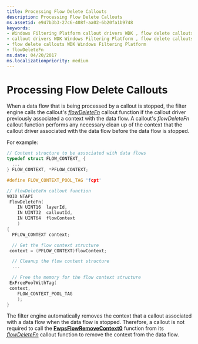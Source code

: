 ```yaml
---
title: Processing Flow Delete Callouts
description: Processing Flow Delete Callouts
ms.assetid: e947b3b3-27c6-408f-aa02-6b20fa1b9748
keywords:
- Windows Filtering Platform callout drivers WDK , flow delete callouts
- callout drivers WDK Windows Filtering Platform , flow delete callouts
- flow delete callouts WDK Windows Filtering Platform
- flowDeleteFn
ms.date: 04/20/2017
ms.localizationpriority: medium
---
```


# Processing Flow Delete Callouts


When a data flow that is being processed by a callout is stopped, the filter engine calls the callout's [*flowDeleteFn*](https://docs.microsoft.com/windows-hardware/drivers/ddi/fwpsk/nc-fwpsk-fwps_callout_flow_delete_notify_fn0) callout function if the callout driver previously associated a context with the data flow. A callout's *flowDeleteFn* callout function performs any necessary clean up of the context that the callout driver associated with the data flow before the data flow is stopped.

For example:

```C++
// Context structure to be associated with data flows
typedef struct FLOW_CONTEXT_ {
  ...
} FLOW_CONTEXT, *PFLOW_CONTEXT;

#define FLOW_CONTEXT_POOL_TAG 'fcpt'

// flowDeleteFn callout function
VOID NTAPI
 FlowDeleteFn(
    IN UINT16  layerId,
    IN UINT32  calloutId,
    IN UINT64  flowContext
    )
{
  PFLOW_CONTEXT context;

  // Get the flow context structure
 context = (PFLOW_CONTEXT)flowContext;

  // Cleanup the flow context structure
  ...

  // Free the memory for the flow context structure
 ExFreePoolWithTag(
 context,
    FLOW_CONTEXT_POOL_TAG
    );
}
```

The filter engine automatically removes the context that a callout associated with a data flow when the data flow is stopped. Therefore, a callout is not required to call the [**FwpsFlowRemoveContext0**](https://docs.microsoft.com/windows-hardware/drivers/ddi/fwpsk/nf-fwpsk-fwpsflowremovecontext0) function from its [*flowDeleteFn*](https://docs.microsoft.com/windows-hardware/drivers/ddi/fwpsk/nc-fwpsk-fwps_callout_flow_delete_notify_fn0) callout function to remove the context from the data flow.

 

 





